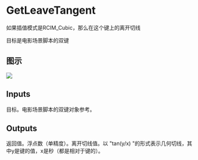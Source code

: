 # GetLeaveTangent

如果插值模式是RCIM_Cubic，那么在这个键上的离开切线

目标是电影场景脚本的双键

## 图示

![]($-20221218-20492088.png)

## Inputs

目标。电影场景脚本的双键对象参考。  

## Outputs

返回值。浮点数（单精度）。离开切线值。以 "tan(y/x) "的形式表示几何切线，其中y是键的值，x是秒（都是相对于键的）。
